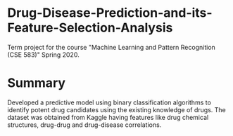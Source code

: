 # Drug-Disease-Prediction-and-its-Feature-Selection-Analysis
Term project for the course "Machine Learning and Pattern Recognition (CSE 583)" Spring 2020.


# Summary 
Developed a predictive model using binary classification algorithms to identify potent drug candidates using the 
existing knowledge of drugs. The dataset was obtained from Kaggle having features like drug chemical structures, 
drug-drug and drug-disease correlations.
